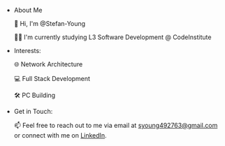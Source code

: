 - About Me
  
  👋 Hi, I'm @Stefan-Young

  👨‍💻 I'm currently studying L3 Software Development @ CodeInstitute

- Interests:
  
  🌐 Network Architecture

  💻 Full Stack Development

  🛠️ PC Building

- Get in Touch:
  
  📫 Feel free to reach out to me via email at syoung492763@gmail.com or connect with me on [LinkedIn](https://www.linkedin.com/in/stefan-young-a021292b6).

<!---
Stefan-Young/Stefan-Young is a ✨ special ✨ repository because its `README.md` (this file) appears on your GitHub profile.
You can click the Preview link to take a look at your changes.
--->
